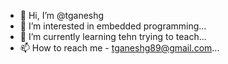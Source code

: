 - 👋 Hi, I’m @tganeshg
- 👀 I’m interested in embedded programming...
- 🌱 I’m currently learning tehn trying to teach...
- 📫 How to reach me - tganeshg89@gmail.com...

<!---
tganeshg/tganeshg is a ✨ special ✨ repository because its `README.md` (this file) appears on your GitHub profile.
You can click the Preview link to take a look at your changes.
--->
